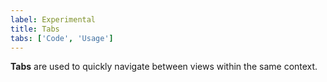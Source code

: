 ```yaml
---
label: Experimental
title: Tabs
tabs: ['Code', 'Usage']
---
```


<page-intro>**Tabs** are used to quickly navigate between views within the same context.</page-intro>

<component
    name="Experimental Tabs"
    component="tabs"
    variation="tabs"
    experimental="true"
    >
</component>
<component-docs component="tabs"></component-docs>
